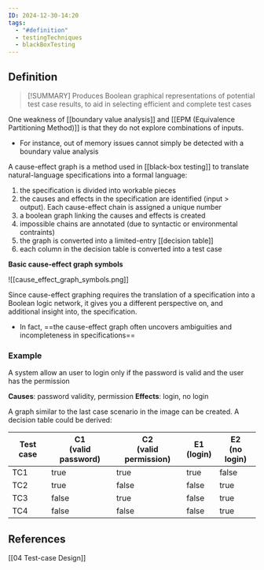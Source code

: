 ```yaml
---
ID: 2024-12-30-14:20
tags:
  - "#definition"
  - testingTechniques
  - blackBoxTesting
---
```

## Definition

> [!SUMMARY]
> Produces Boolean graphical representations of potential test case results, to aid in selecting efficient and complete test cases

One weakness of [[boundary value analysis]] and [[EPM (Equivalence Partitioning Method)]] is that they do not explore combinations of inputs.
- For instance, out of memory issues cannot simply be detected with a boundary value analysis

A cause-effect graph is a method used in [[black-box testing]] to translate natural-language specifications into a formal language:
1. the specification is divided into workable pieces
2. the causes and effects in the specification are identified (input > output). Each cause-effect chain is assigned a unique number
3. a boolean graph linking the causes and effects is created
4. impossible chains are annotated (due to syntactic or environmental contraints)
5. the graph is converted into a limited-entry [[decision table]]
6. each column in the decision table is converted into a test case

**Basic cause-effect graph symbols**

![[cause_effect_graph_symbols.png]]

Since cause-effect graphing requires the translation of a specification into a Boolean logic network, it gives you a different perspective on, and additional insight into, the specification.
- In fact, ==the cause-effect graph often uncovers ambiguities and incompleteness in specifications==

### Example

A system allow an user to login only if the password is valid and the user has the permission

**Causes**: password validity, permission
**Effects**: login, no login

A graph similar to the last case scenario in the image can be created.
A decision table could be derived:

| **Test case** | C1 <br>(valid password) | C2 <br>(valid permission) | E1 <br>(login) | E2 <br>(no login) |
| ------------- | ----------------------- | ------------------------- | -------------- | ----------------- |
| TC1           | true                    | true                      | true           | false             |
| TC2           | true                    | false                     | false          | true              |
| TC3           | false                   | true                      | false          | true              |
| TC4           | false                   | false                     | false          | true              |

## References
[[04 Test-case Design]]
